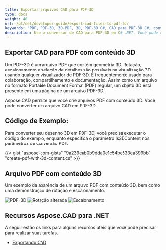 ```yaml
---
title: Exportar arquivos CAD para PDF-3D
type: docs
weight: 40
url: /pt/net/developer-guide/export-cad-files-to-pdf-3d/
keywords: "PDF, PDF-3D, 3D-PDF, 3D, PDF-3D C#, CAD para PDF-3D C#, converter AutoCAD, converter autocad para pdf-3d"
description: Use o conversor de CAD para PDF-3D em C# .NET. Você pode converter um modelo 3D para PDF-3D em C# .NET também.
---
```


## **Exportar CAD para PDF com conteúdo 3D**

Um PDF-3D é um arquivo PDF que contém geometria 3D. Rotação, escalonamento e seleção de detalhes são possíveis na visualização 3D usando qualquer visualizador de PDF-3D. É frequentemente usado para colaboração, compartilhamento e documentação. Assim como um arquivo no formato Portable Document Format (PDF) regular, um objeto 3D está presente em uma página de um arquivo PDF-3D.

Aspose.CAD permite que você crie arquivos PDF com conteúdo 3D. Você pode converter um arquivo CAD em PDF-3D.

## **Código de Exemplo:**

Para converter seu desenho 3D em PDF-3D, você precisa executar o código do exemplo, enquanto especifica o parâmetro Is3DContent nos parâmetros de conversão PDF.

{{< gist "aspose-com-gists" "9a239eab0b9dda0e1c54be533ea399bb" "create-pdf-with-3d-content.cs" >}}

## **Arquivo PDF com conteúdo 3D**

Um exemplo da aparência de um arquivo PDF com conteúdo 3D, bem como uma demonstração de rotação e escalonamento.

![PDF-3D](/_assets/guide/pdf-3d/result.png)
![Rotação alterada](/_assets/guide/pdf-3d/rotate.png)
![Escalonamento](/_assets/guide/pdf-3d/scaling.png)

## **Recursos Aspose.CAD para .NET**

A seguir estão os links para alguns recursos úteis que você pode precisar para realizar suas tarefas.

- [Exportando CAD](/pt/cad/net/exporting-cad/)
